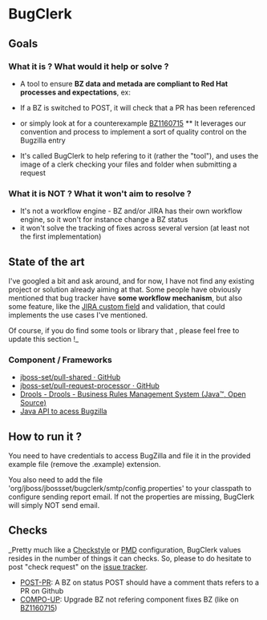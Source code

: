 # BugClerk

## Goals

### What it is ? What would it help or solve ?

*   A tool to ensure **BZ data and metada are compliant to Red Hat processes and expectations**, ex:

*   If a BZ is switched to POST, it will check that a PR has been referenced
*   or simply look at for a counterexample [BZ1160715](https://bugzilla.redhat.com/show_bug.cgi?id=1160715)
**   It leverages our convention and process to implement a sort of quality control on the Bugzilla entry
*   It's called BugClerk to help refering to it (rather the "tool"), and uses the image of a clerk checking your files and folder when submitting a request

### What it is NOT ? What it won't aim to resolve ?

*   It's not a workflow engine - BZ and/or JIRA has their own workflow engine, so it won't for instance change a BZ status
*   it won't solve the tracking of fixes across several version (at least not the first implementation)

## State of the art

I've googled a bit and ask around, and for now, I have not find any existing project or solution already aiming at that. Some people have obviously mentioned that bug tracker have **some workflow mechanism**, but also some feature, like the [JIRA custom field](https://confluence.atlassian.com/display/JIRA/Configuring+a+Custom+Field) and validation, that could implements the use cases I've mentioned.

Of course, if you do find some tools or library that , please feel free to update this section !_

### Component / Frameworks

* [jboss-set/pull-shared &middot; GitHub](https://github.com/jboss-set/pull-shared "https://github.com/jboss-set/pull-shared")&zwnj;
* [jboss-set/pull-request-processor &middot; GitHub](https://github.com/jboss-set/pull-request-processor "https://github.com/jboss-set/pull-request-processor")
* [Drools - Drools - Business Rules Management System (Java&trade;, Open Source)](http://www.drools.org/ "http://www.drools.org/")
* [Java A&zwnj;PI to acess Bugzilla](http://stackoverflow.com/questions/630095/is-there-a-java-api-to-access-bugzilla)

## How to run it ?

You need to have credentials to access BugZilla and file it in the provided example file (remove the .example) extension.

You also need to add the file 'org/jboss/jbossset/bugclerk/smtp/config.properties' to your classpath to configure sending report email. If not the properties are missing, BugClerk will simply NOT send email.

## **Checks**

_Pretty much like a [Checkstyle]() or [PMD](http://github.com/pmd/pmd) configuration, BugClerk values resides in the number of things it can checks. So, please to do hesitate to post "check request" on the [issue tracker](https://github.com/jboss-set/bug-clerk/issues/).

*   [POST-PR](https://github.com/jboss-set/bug-clerk/issues/1): A BZ on status POST should have a comment thats refers to a PR on Github
*   [COMPO-UP](https://github.com/jboss-set/bug-clerk/issues/2): Upgrade BZ not refering component fixes BZ (like on [BZ1160715](https://bugzilla.redhat.com/show_bug.cgi?id=1160715))
